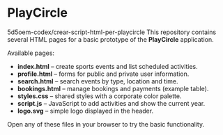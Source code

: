 # PlayCircle

5d5oem-codex/crear-script-html-per-playcircle
This repository contains several HTML pages for a basic prototype of the **PlayCircle** application.

Available pages:

* **index.html** – create sports events and list scheduled activities.
* **profile.html** – forms for public and private user information.
* **search.html** – search events by type, location and time.
* **bookings.html** – manage bookings and payments (example table).
* **styles.css** – shared styles with a corporate color palette.
* **script.js** – JavaScript to add activities and show the current year.
* **logo.svg** – simple logo displayed in the header.

Open any of these files in your browser to try the basic functionality.

